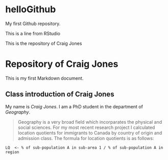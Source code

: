 helloGithub
===========

My first Github repository.

This is a line from RStudio

This is the repository of Craig Jones

Repository of Craig Jones
===============================================
This is my first Markdown document.
## Class introduction of Craig Jones
My name is _Craig Jones_. I am a PhD student in the department of *Geography*. 
>Geography is a very broad field which incorparates the physical and social sciences. For my most recent research project I calculated location quotients for immigrants to Canada by country of origin and admission class. The formula for location quotients is as follows:

```
LQ  <- % of sub-population A in sub-area 1 / % of sub-population A in region
```
